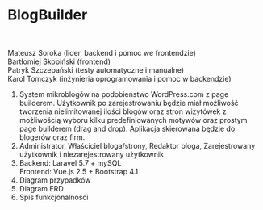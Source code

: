 <h1>BlogBuilder</h1><br>

Mateusz Soroka (lider, backend i pomoc we frontendzie)<br>
Bartłomiej Skopiński (frontend)<br>
Patryk Szczepański (testy automatyczne i manualne)<br>
Karol Tomczyk (inżynieria oprogramowania i pomoc w backendzie)<br>

1. System mikroblogów na podobieństwo WordPress.com z page builderem. Użytkownik po zarejestrowaniu będzie miał możliwość tworzenia nielimitowanej ilości blogów oraz stron wizytówek z możliwością wyboru kilku predefiniowanych motywów oraz prostym page builderem (drag and drop). Aplikacja skierowana będzie do blogerów oraz firm.<br>
2. Administrator, Właściciel bloga/strony, Redaktor bloga, Zarejestrowany użytkownik i niezarejestrowany użytkownik
3. Backend: Laravel 5.7 + mySQL<br>
Frontend: Vue.js 2.5 + Bootstrap 4.1<br>
4. Diagram  przypadków<br>
5. Diagram ERD<br>
6. Spis funkcjonalności <br>
